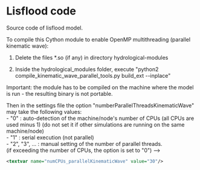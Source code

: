 # Lisflood code

Source code of lisflood model.

To compile this Cython module to enable OpenMP multithreading (parallel kinematic wave):

1) Delete the files *.so (if any) in directory hydrological-modules  

2) Inside the hydrological_modules folder, execute "python2 compile_kinematic_wave_parallel_tools.py build_ext --inplace"  

Important: the module has to be compiled on the machine where the model is run - the resulting binary is not portable.  

Then in the settings file the option "numberParallelThreadsKinematicWave" may take the following values:  
    - "0"           : auto-detection of the machine/node's number of CPUs (all CPUs are used minus 1) (do not set it if other simulations are running on the same machine/node)  
    - "1"           : serial execution (not parallel)  
    - "2", "3", ... : manual setting of the number of parallel threads.  
                      (if exceeding the number of CPUs, the option is set to "0") -->  
```xml
<textvar name="numCPUs_parallelKinematicWave" value="30"/>
```
